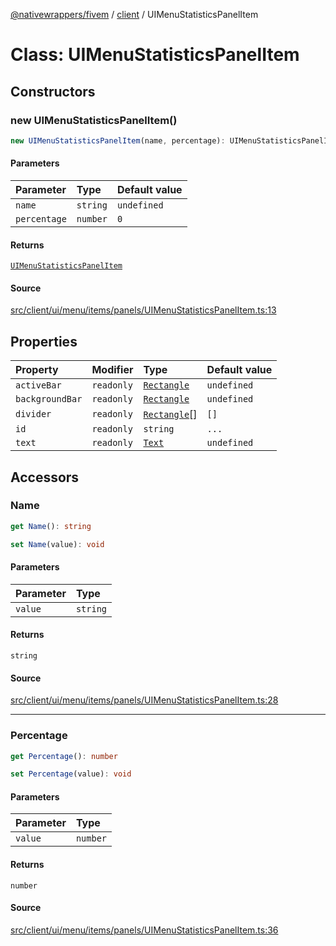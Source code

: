 [@nativewrappers/fivem](../../README.md) / [client](../README.md) / UIMenuStatisticsPanelItem

# Class: UIMenuStatisticsPanelItem

## Constructors

### new UIMenuStatisticsPanelItem()

```ts
new UIMenuStatisticsPanelItem(name, percentage): UIMenuStatisticsPanelItem
```

#### Parameters

| Parameter | Type | Default value |
| :------ | :------ | :------ |
| `name` | `string` | `undefined` |
| `percentage` | `number` | `0` |

#### Returns

[`UIMenuStatisticsPanelItem`](UIMenuStatisticsPanelItem.md)

#### Source

[src/client/ui/menu/items/panels/UIMenuStatisticsPanelItem.ts:13](https://github.com/nativewrappers/fivem/blob/dc30be651dd1d99507081f19ee3707fad2d3aa44/src/client/ui/menu/items/panels/UIMenuStatisticsPanelItem.ts#L13)

## Properties

| Property | Modifier | Type | Default value |
| :------ | :------ | :------ | :------ |
| `activeBar` | `readonly` | [`Rectangle`](Rectangle.md) | `undefined` |
| `backgroundBar` | `readonly` | [`Rectangle`](Rectangle.md) | `undefined` |
| `divider` | `readonly` | [`Rectangle`](Rectangle.md)[] | `[]` |
| `id` | `readonly` | `string` | `...` |
| `text` | `readonly` | [`Text`](Text.md) | `undefined` |

## Accessors

### Name

```ts
get Name(): string
```

```ts
set Name(value): void
```

#### Parameters

| Parameter | Type |
| :------ | :------ |
| `value` | `string` |

#### Returns

`string`

#### Source

[src/client/ui/menu/items/panels/UIMenuStatisticsPanelItem.ts:28](https://github.com/nativewrappers/fivem/blob/dc30be651dd1d99507081f19ee3707fad2d3aa44/src/client/ui/menu/items/panels/UIMenuStatisticsPanelItem.ts#L28)

***

### Percentage

```ts
get Percentage(): number
```

```ts
set Percentage(value): void
```

#### Parameters

| Parameter | Type |
| :------ | :------ |
| `value` | `number` |

#### Returns

`number`

#### Source

[src/client/ui/menu/items/panels/UIMenuStatisticsPanelItem.ts:36](https://github.com/nativewrappers/fivem/blob/dc30be651dd1d99507081f19ee3707fad2d3aa44/src/client/ui/menu/items/panels/UIMenuStatisticsPanelItem.ts#L36)
